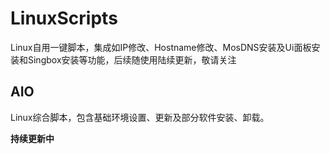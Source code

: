 # LinuxScripts
Linux自用一键脚本，集成如IP修改、Hostname修改、MosDNS安装及Ui面板安装和Singbox安装等功能，后续随使用陆续更新，敬请关注

## AIO
Linux综合脚本，包含基础环境设置、更新及部分软件安装、卸载。

**持续更新中**


